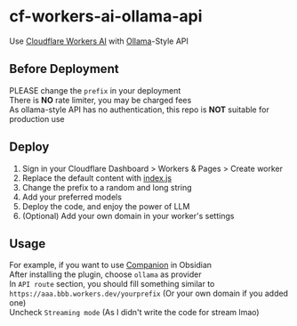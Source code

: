 # cf-workers-ai-ollama-api  
Use [Cloudflare Workers AI](https://developers.cloudflare.com/workers-ai/) with [Ollama](https://github.com/ollama/ollama)-Style API  

## Before Deployment  
PLEASE change the `prefix` in your deployment  
There is **NO** rate limiter, you may be charged fees  
As ollama-style API has no authentication, this repo is **NOT** suitable for production use  

## Deploy  
1. Sign in your Cloudflare Dashboard > Workers & Pages > Create worker  
2. Replace the default content with [index.js](./index.js)  
3. Change the prefix to a random and long string  
4. Add your preferred models  
5. Deploy the code, and enjoy the power of LLM  
6. (Optional) Add your own domain in your worker's settings  

## Usage  
For example, if you want to use [Companion](https://github.com/rizerphe/obsidian-companion) in Obsidian  
After installing the plugin, choose `ollama` as provider  
In `API route` section, you should fill something similar to `https://aaa.bbb.workers.dev/yourprefix` (Or your own domain if you added one)  
Uncheck `Streaming mode` (As I didn't write the code for stream lmao)  

